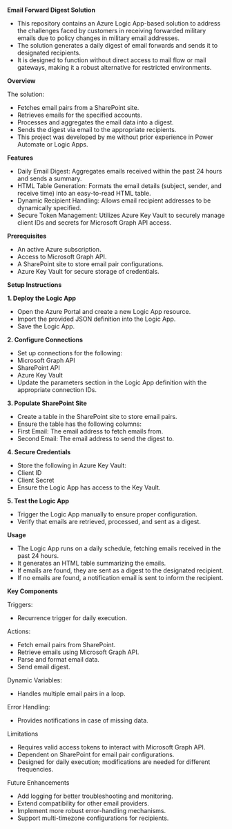 **Email Forward Digest Solution**

- This repository contains an Azure Logic App-based solution to address the challenges faced by customers in receiving forwarded military emails due to policy changes in military email addresses. 
- The solution generates a daily digest of email forwards and sends it to designated recipients. 
- It is designed to function without direct access to mail flow or mail gateways, making it a robust alternative for restricted environments.

**Overview**

The solution:
- Fetches email pairs from a SharePoint site.
- Retrieves emails for the specified accounts.
- Processes and aggregates the email data into a digest.
- Sends the digest via email to the appropriate recipients.
- This project was developed by me without prior experience in Power Automate or Logic Apps.

**Features**

- Daily Email Digest: Aggregates emails received within the past 24 hours and sends a summary.
- HTML Table Generation: Formats the email details (subject, sender, and receive time) into an easy-to-read HTML table.
- Dynamic Recipient Handling: Allows email recipient addresses to be dynamically specified.
- Secure Token Management: Utilizes Azure Key Vault to securely manage client IDs and secrets for Microsoft Graph API access.


**Prerequisites**

- An active Azure subscription.
- Access to Microsoft Graph API.
- A SharePoint site to store email pair configurations.
- Azure Key Vault for secure storage of credentials.

**Setup Instructions**

**1. Deploy the Logic App**

- Open the Azure Portal and create a new Logic App resource.
- Import the provided JSON definition into the Logic App.
- Save the Logic App.

**2. Configure Connections**

- Set up connections for the following:
- Microsoft Graph API
- SharePoint API
- Azure Key Vault
- Update the parameters section in the Logic App definition with the appropriate connection IDs.

**3. Populate SharePoint Site**

- Create a table in the SharePoint site to store email pairs.
- Ensure the table has the following columns:
- First Email: The email address to fetch emails from.
- Second Email: The email address to send the digest to.

**4. Secure Credentials**

- Store the following in Azure Key Vault:
- Client ID
- Client Secret
- Ensure the Logic App has access to the Key Vault.

**5. Test the Logic App**

- Trigger the Logic App manually to ensure proper configuration.
- Verify that emails are retrieved, processed, and sent as a digest.

**Usage**

- The Logic App runs on a daily schedule, fetching emails received in the past 24 hours.
- It generates an HTML table summarizing the emails.
- If emails are found, they are sent as a digest to the designated recipient.
- If no emails are found, a notification email is sent to inform the recipient.

**Key Components**

Triggers:

- Recurrence trigger for daily execution.

Actions:

- Fetch email pairs from SharePoint.
- Retrieve emails using Microsoft Graph API.
- Parse and format email data.
- Send email digest.

Dynamic Variables:

- Handles multiple email pairs in a loop.

Error Handling:

- Provides notifications in case of missing data.

Limitations

- Requires valid access tokens to interact with Microsoft Graph API.
- Dependent on SharePoint for email pair configurations.
- Designed for daily execution; modifications are needed for different frequencies.

Future Enhancements

- Add logging for better troubleshooting and monitoring.
- Extend compatibility for other email providers.
- Implement more robust error-handling mechanisms.
- Support multi-timezone configurations for recipients.
